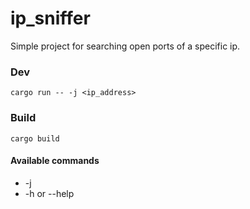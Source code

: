 # ip_sniffer

Simple project for searching open ports of a specific ip. 

### Dev

```
cargo run -- -j <ip_address>
```

### Build

```
cargo build
```

#### Available commands
+ -j
+ -h or --help
